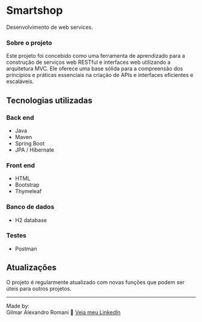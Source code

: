 # Smartshop

Desenvolvimento de web services.

### Sobre o projeto

Este projeto foi concebido como uma ferramenta de aprendizado para a construção de serviços web RESTful e interfaces web utilizando a arquitetura MVC. Ele oferece uma base sólida para a compreensão dos princípios e práticas essenciais na criação de APIs e interfaces eficientes e escaláveis.

## Tecnologias utilizadas
### Back end
- Java
- Maven
- Spring Boot
- JPA / Hibernate

### Front end
- HTML
- Bootstrap
- Thymeleaf

### Banco de dados
- H2 database

### Testes
- Postman

## Atualizações

O projeto é regularmente atualizado com novas funções que podem ser úteis para outros projetos.

---

Made by:<br />
Gilmar Alexandro Romani 👋 [Veja meu LinkedIn](https://www.linkedin.com/in/gilmar-romani/)
